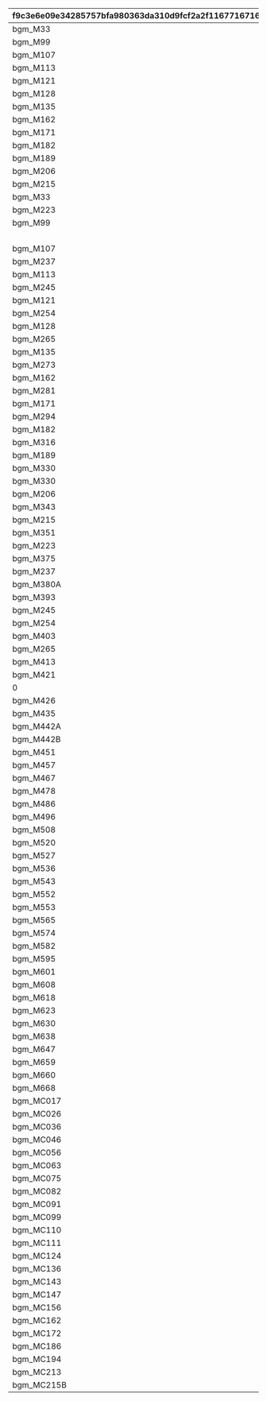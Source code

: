 |f9c3e6e09e34285757bfa980363da310d9fcf2a2f1167716716a1cca2d4e4d06|3c2567f77cf4ecab5dfcd65b472cd8976275fe280878fc46aa6477d86b0df3c4|c834890dbb3e54c3e7ed404438fcbd9a9dd2abf362f69534648c668de194d3c3|a804d976399fdc5e4530354088cae1d5b9d274b8843ec2cec56b89d482c5a846|d5d4e14e2f7ef6d0e5bb7cffe1907a920f371be33dc20f99309e491554344bdf|358f0296f007a9d32df781c83279b19c100738a654b7afa3a6390dc929632b3f|7b92455dc2033f56ffc78901e348878604f09e388ffa696688b31c1c418086e1|1d55449d5ebaad04e9b2988cc05c0b32eca0932281adca8ca64d2a8bc3b82ba8|36e09084b569b0da9ce9865a3a9b0f3a31f85cb661b9dd66ac126eb7ab0f60b8|4e6a54078949cf55e2932976722ff8d73e0ea6f67d49d40dcdb1890cd987fa87|0efe80655e71cdd85b99ee039bd430d203dca10a84bd52cfb0937ec3aa9ed9fc|e8b2bc5f25737f82ba5185fdeb38b88595f37bc6a60840995bc44891e672f449|efce5a85c5e0173da3faf950ea9ebeefe69c08010523c39802a256315346dc09|
| --- | --- | --- | --- | --- | --- | --- | --- | --- | --- | --- | --- | --- |
|bgm_M33|2030/03/26 14:59:00|380000|bgm_M33|380000|2018/03/26 15:00:00|0|0|1|1|0|10001|0|
|bgm_M99|2030/03/26 14:59:00|380000|bgm_M99|380000|2018/04/26 15:00:00|0|0|2|1|0|10002|0|
|bgm_M107|2030/03/26 14:59:00|380000|bgm_M107|380000|2018/05/25 16:00:00|0|0|3|1|0|10003|0|
|bgm_M113|2030/03/26 14:59:00|380000|bgm_M113|380000|2018/06/26 15:00:00|0|0|4|1|0|10004|0|
|bgm_M121|2030/03/26 14:59:00|380000|bgm_M121|380000|2018/07/26 15:00:00|0|0|5|1|0|10005|0|
|bgm_M128|2030/03/26 14:59:00|380000|bgm_M128|380000|2018/08/27 15:00:00|0|0|6|1|0|10006|0|
|bgm_M135|2030/03/26 14:59:00|380000|bgm_M135|380000|2018/09/26 15:00:00|0|0|7|1|0|10007|0|
|bgm_M162|2030/03/26 14:59:00|380000|bgm_M162|380000|2018/10/26 15:00:00|0|0|8|1|0|10008|0|
|bgm_M171|2030/03/26 14:59:00|380000|bgm_M171|380000|2018/11/26 15:00:00|0|0|9|1|0|10009|0|
|bgm_M182|2030/03/26 14:59:00|380000|bgm_M182|380000|2018/12/26 15:00:00|0|0|10|1|0|10010|0|
|bgm_M189|2030/03/26 14:59:00|380000|bgm_M189|380000|2019/01/25 15:00:00|0|0|11|1|0|10011|0|
|bgm_M206|2030/03/26 14:59:00|380000|bgm_M206|380000|2019/02/22 15:00:00|0|0|12|1|0|10012|0|
|bgm_M215|2030/03/26 14:59:00|380000|bgm_M215|380000|2019/03/25 15:00:00|0|0|13|1|0|10013|0|
|bgm_M33|2030/03/26 14:59:00|380000|bgm_M33|380000|2019/04/11 15:00:00|0|0|14|1|0|10014|0|
|bgm_M223|2030/03/26 14:59:00|380000|bgm_M223|380000|2019/04/24 15:00:00|0|0|15|1|0|10015|0|
|bgm_M99|2030/03/26 14:59:00|380000|bgm_M99|380000|2019/05/09 15:00:00|0|0|16|1|0|10016|0|
||2030/03/26 14:59:00|380000||380000|2019/05/24 15:00:00|0|0|17|1|0|10017|0|
|bgm_M107|2030/03/26 14:59:00|380000|bgm_M107|380000|2019/06/10 15:00:00|0|0|18|1|0|10018|0|
|bgm_M237|2030/03/26 14:59:00|380000|bgm_M237|380000|2019/06/25 15:00:00|0|0|19|1|0|10019|0|
|bgm_M113|2030/03/26 14:59:00|380000|bgm_M113|380000|2019/07/08 15:00:00|0|0|20|1|0|10020|0|
|bgm_M245|2030/03/26 14:59:00|380000|bgm_M245|380000|2019/07/25 15:00:00|0|0|21|1|0|10021|0|
|bgm_M121|2030/03/26 14:59:00|380000|bgm_M121|380000|2019/08/08 15:00:00|0|0|22|1|0|10022|0|
|bgm_M254|2030/03/26 14:59:00|380000|bgm_M254|380000|2019/08/26 15:00:00|0|0|23|1|0|10023|0|
|bgm_M128|2030/03/26 14:59:00|380000|bgm_M128|380000|2019/09/09 15:00:00|0|0|24|1|0|10024|0|
|bgm_M265|2030/03/26 14:59:00|380000|bgm_M265_Top|380000|2019/09/24 15:00:00|0|0|25|1|0|10025|0|
|bgm_M135|2030/03/26 14:59:00|380000|bgm_M135|380000|2019/10/10 15:00:00|0|0|26|1|0|10026|0|
|bgm_M273|2030/03/26 14:59:00|380000|bgm_M273|380000|2019/10/25 15:00:00|0|0|27|1|0|10027|0|
|bgm_M162|2030/03/26 14:59:00|380000|bgm_M162|380000|2019/11/08 15:00:00|0|0|28|1|0|10028|0|
|bgm_M281|2030/03/26 14:59:00|380000|bgm_M281|380000|2019/11/25 15:00:00|0|0|29|1|0|10029|0|
|bgm_M171|2030/03/26 14:59:00|380000|bgm_M171|380000|2019/12/09 15:00:00|0|0|30|1|0|10030|0|
|bgm_M294|2030/03/26 14:59:00|380000|bgm_M294|380000|2019/12/25 15:00:00|0|0|31|1|0|10031|0|
|bgm_M182|2030/03/26 14:59:00|380000|bgm_M182|380000|2020/01/14 12:00:00|0|0|32|1|0|10032|0|
|bgm_M316|2030/03/26 14:59:00|380000|bgm_M316|380000|2020/01/24 15:00:00|0|0|33|1|0|10033|0|
|bgm_M189|2030/03/26 14:59:00|380000|bgm_M189|380000|2020/02/10 15:00:00|0|0|34|1|0|10034|0|
|bgm_M330|2030/03/26 14:59:00|380000|bgm_M330|380000|2020/02/25 15:00:00|0|0|35|1|0|10035|0|
|bgm_M330|2030/03/26 14:59:00|380000|bgm_M330|380000|2020/02/25 15:00:00|0|0|36|1|0|10036|0|
|bgm_M206|2030/03/26 14:59:00|380000|bgm_M206|380000|2020/03/12 15:00:00|0|0|37|1|0|10037|0|
|bgm_M343|2030/03/26 14:59:00|380000|bgm_M343|380000|2020/03/24 15:00:00|0|0|38|1|0|10038|0|
|bgm_M215|2030/03/26 14:59:00|380000|bgm_M215|380000|2020/04/10 12:00:00|0|0|39|1|0|10039|0|
|bgm_M351|2030/03/26 14:59:00|380000|bgm_M351|380000|2020/04/24 15:00:00|0|0|40|1|0|10040|0|
|bgm_M223|2030/03/26 14:59:00|380000|bgm_M223|380000|2020/05/10 12:00:00|0|0|41|1|0|10041|0|
|bgm_M375|2030/03/26 14:59:00|380000|bgm_M375|380000|2020/05/25 15:00:00|0|0|42|1|0|10042|0|
|bgm_M237|2030/03/26 14:59:00|380000|bgm_M237|380000|2020/06/08 18:00:00|0|0|43|1|0|10043|0|
|bgm_M380A|2030/03/26 14:59:00|380000|bgm_M380A|380000|2020/06/24 15:00:00|0|0|44|1|0|10044|0|
|bgm_M393|2030/03/26 14:59:00|380000|bgm_M393|380000|2020/07/25 12:00:00|0|0|45|1|0|10046|0|
|bgm_M245|2030/03/26 14:59:00|380000|bgm_M245|380000|2020/07/09 15:00:00|0|0|46|1|0|10045|0|
|bgm_M254|2030/03/26 14:59:00|380000|bgm_M254|380000|2020/08/09 15:00:00|0|0|47|1|0|10047|0|
|bgm_M403|2030/03/26 14:59:00|380000|bgm_M403|380000|2020/08/24 12:00:00|0|0|48|1|0|10048|0|
|bgm_M265|2030/03/26 14:59:00|380000|bgm_M265_Top|380000|2020/09/14 15:00:00|0|0|49|1|0|10049|0|
|bgm_M413|2030/03/26 14:59:00|380000|bgm_M413|380000|2020/09/25 15:00:00|0|0|50|1|0|10050|0|
|bgm_M421|2030/03/26 14:59:00|380000|bgm_M421|380000|2020/10/26 12:00:00|0|0|52|1|0|10052|0|
|0|2030/03/26 14:59:00|380000|0|380000|2020/11/06|0|0|53|1|0|10053|0|
|bgm_M426|2030/03/26 14:59:00|380000|bgm_M426|380000|2020/11/25 15:00:00|0|0|54|1|0|10054|0|
|bgm_M435|2030/03/26 14:59:00|380000|bgm_M435|380000|2020/12/25 15:00:00|0|0|56|1|0|10056|0|
|bgm_M442A|2030/03/26 14:59:00|380000|bgm_M442A|380000|2021/01/25 15:00:00|0|0|58|1|0|10058|0|
|bgm_M442B|2030/03/26 14:59:00|380000|bgm_M442B|380000|2021/01/25 15:00:00|0|0|59|1|0|10059|0|
|bgm_M451|2030/03/26 14:59:00|380000|bgm_M451|380000|2021/02/25 15:00:00|0|0|61|1|0|10061|0|
|bgm_M457|2030/03/26 14:59:00|380000|bgm_M457|380000|2021/03/25 15:00:00|0|0|64|1|0|10064|0|
|bgm_M467|2030/03/26 14:59:00|380000|bgm_M467|380000|2021/04/26 15:00:00|0|0|66|1|0|10066|0|
|bgm_M478|2030/03/26 14:59:00|380000|bgm_M478_Lofi|380000|2021/05/25 15:00:00|0|0|68|1|0|10068|0|
|bgm_M486|2030/03/26 14:59:00|380000|bgm_M486|380000|2021/06/24 15:00:00|0|0|70|1|0|10070|0|
|bgm_M496|2030/03/26 14:59:00|380000|bgm_M496|380000|2021/07/26 15:00:00|0|0|72|1|0|10072|0|
|bgm_M508|2030/03/26 14:59:00|380000|bgm_M508|380000|2021/08/26 15:00:00|0|0|74|1|0|10074|0|
|bgm_M520|2030/03/26 14:59:00|380000|bgm_M520|380000|2021/09/24 15:00:00|0|0|76|1|0|10076|0|
|bgm_M527|2030/03/26 14:59:00|380000|bgm_M527|380000|2021/10/25 18:30:00|0|0|78|1|0|10078|0|
|bgm_M536|2030/03/26 14:59:00|380000|bgm_M536|380000|2021/11/24 15:00:00|0|0|80|1|0|10080|0|
|bgm_M543|2030/03/26 14:59:00|380000|bgm_M543|380000|2021/12/27 18:30:00|0|0|82|1|0|10082|0|
|bgm_M552|2030/03/26 14:59:00|380000|bgm_M552|380000|2022/01/25 15:00:00|0|0|84|1|0|10084|0|
|bgm_M553|2030/03/26 14:59:00|380000|bgm_M553|380000|2022/01/25 15:00:00|0|0|85|1|0|10085|0|
|bgm_M565|2030/03/26 14:59:00|380000|bgm_M565|380000|2022/02/24 15:00:00|0|0|88|1|0|10088|0|
|bgm_M574|2030/03/26 14:59:00|380000|bgm_M574|380000|2022/03/24 15:00:00|0|0|90|1|0|10090|0|
|bgm_M582|2030/03/26 14:59:00|380000|bgm_M582|380000|2022/04/25 15:00:00|0|0|92|1|0|10092|0|
|bgm_M595|2030/03/26 14:59:00|380000|bgm_M595|380000|2022/05/25 15:00:00|0|0|94|1|0|10094|0|
|bgm_M601|2030/03/26 14:59:00|380000|bgm_M601|380000|2022/06/24 15:00:00|0|0|96|1|0|10096|0|
|bgm_M608|2030/03/26 14:59:00|380000|bgm_M608|380000|2022/07/25 15:00:00|0|0|98|1|0|10098|0|
|bgm_M618|2030/03/26 14:59:00|380000|bgm_M618|380000|2022/08/26 15:00:00|0|0|100|1|0|10100|0|
|bgm_M623|2030/03/26 14:59:00|380000|bgm_M623|380000|2022/09/22 15:00:00|0|0|102|1|0|10102|0|
|bgm_M630|2030/03/26 14:59:00|380000|bgm_M630|380000|2022/10/25 15:00:00|0|0|104|1|0|10104|0|
|bgm_M638|2030/03/26 14:59:00|380000|bgm_M638|380000|2022/11/24 15:00:00|0|0|106|1|0|10106|0|
|bgm_M647|2030/03/26 14:59:00|380000|bgm_M647|380000|2022/12/27 15:00:00|0|0|108|1|0|10108|0|
|bgm_M659|2030/03/26 14:59:00|380000|bgm_M659|380000|2023/01/24 15:00:00|0|0|110|1|0|10110|0|
|bgm_M660|2030/03/26 14:59:00|380000|bgm_M660|380000|2023/01/24 15:00:00|0|0|111|1|0|10111|0|
|bgm_M668|2030/03/26 14:59:00|380000|bgm_M668|380000|2023/02/24 15:00:00|0|0|114|1|0|10114|0|
|bgm_MC017|2030/03/26 14:59:00|380000|bgm_MC017|380000|2023/03/23 15:00:00|0|0|116|1|0|10116|0|
|bgm_MC026|2030/03/26 14:59:00|380000|bgm_MC026|380000|2023/04/24 19:00:00|0|0|118|1|0|10118|0|
|bgm_MC036|2030/03/26 14:59:00|380000|bgm_MC036|380000|2023/05/26 15:00:00|0|0|120|1|0|10120|0|
|bgm_MC046|2030/03/26 14:59:00|380000|bgm_MC046|380000|2023/06/23 15:00:00|0|0|122|1|0|10122|0|
|bgm_MC056|2030/03/26 14:59:00|380000|bgm_MC056|380000|2023/07/25 15:00:00|0|0|124|1|0|10124|0|
|bgm_MC063|2030/03/26 14:59:00|380000|bgm_MC063|380000|2023/08/25 15:00:00|0|0|126|1|0|10126|0|
|bgm_MC075|2030/03/26 14:59:00|380000|bgm_MC075|380000|2023/09/26 15:00:00|0|0|128|1|0|10128|0|
|bgm_MC082|2030/03/26 14:59:00|380000|bgm_MC082|380000|2023/10/23 15:00:00|0|0|130|1|0|10130|0|
|bgm_MC091|2030/03/26 14:59:00|380000|bgm_MC091|380000|2023/11/24 15:00:00|0|0|132|1|0|10132|0|
|bgm_MC099|2030/03/26 14:59:00|380000|bgm_MC099|380000|2023/12/27 15:00:00|0|0|134|1|0|10134|0|
|bgm_MC110|2030/03/26 14:59:00|380000|bgm_MC110|380000|2024/01/26 15:00:00|0|0|136|1|0|10136|0|
|bgm_MC111|2030/03/26 14:59:00|380000|bgm_MC111|380000|2024/01/26 15:00:00|0|0|137|1|0|10137|0|
|bgm_MC124|2030/03/26 14:59:00|380000|bgm_MC124|380000|2024/02/24 15:00:00|0|0|140|1|0|10140|0|
|bgm_MC136|2030/03/26 14:59:00|380000|bgm_MC136|380000|2024/03/26 15:00:00|0|0|142|1|0|10142|0|
|bgm_MC143|2030/03/26 14:59:00|380000|bgm_MC143|380000|2024/04/27 21:00:00|0|0|144|1|0|10144|0|
|bgm_MC147|2030/03/26 14:59:00|380000|bgm_MC147|380000|2024/05/23 15:00:00|0|0|146|1|0|10146|0|
|bgm_MC156|2030/03/26 14:59:00|380000|bgm_MC156|380000|2024/06/30 12:00:00|0|0|148|1|0|10148|0|
|bgm_MC162|2030/03/26 14:59:00|380000|bgm_MC162|380000|2024/07/26 15:00:00|0|0|150|1|0|10150|0|
|bgm_MC172|2030/03/26 14:59:00|380000|bgm_MC172_TitleCall|380000|2024/08/26 18:00:00|0|0|152|1|0|10152|0|
|bgm_MC186|2030/03/26 14:59:00|380000|bgm_MC186|380000|2024/09/25 15:00:00|0|0|154|1|0|10154|0|
|bgm_MC194|2030/03/26 14:59:00|380000|bgm_MC194|380000|2024/10/25 17:00:00|0|0|156|1|0|10156|0|
|bgm_MC213|2030/03/26 14:59:00|380000|bgm_MC213|380000|2024/11/30 12:00:00|0|0|158|1|0|10158|0|
|bgm_MC215B|2030/03/26 14:59:00|380000|bgm_MC215B|380000|2024/12/26 21:00:00|0|0|160|1|0|10160|0|